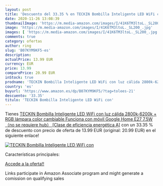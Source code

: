 ```yaml
---
layout: post
title: 'Descuento del 33.35 % en TECKIN Bombilla Inteligente LED WiFi con'
date: 2020-11-26 13:08:39
thumbnailImage: 'https://m.media-amazon.com/images/I/41K6TM3ltoL._SL200_.jpg'
image: 'https://m.media-amazon.com/images/I/41K6TM3ltoL._SL200_.jpg'
images: [ 'https://m.media-amazon.com/images/I/41K6TM3ltoL._SL200_.jpg' ]
comments: true
category: ofertas
author: ring
slug: 'B07KYM9KF5-es'
description:
actualPrice: 13.99 EUR
currency: EUR
price: 13.99
comparePrice: 20.99 EUR
inStock: true
prodname: 'TECKIN Bombilla Inteligente LED WiFi con luz cálida 2800k-6200k + RGB lámpara color cambiable Funciona con móvil  Google Home  E27 7.5W （no se requiere hub） [Clase de eficiencia energética A]'
country: 'es'
buyurl: 'https://www.amazon.es/dp/B07KYM9KF5/?tag=tolees-21'
descuento: '33.35'
titulo: 'TECKIN Bombilla Inteligente LED WiFi con'
---
```


Tienes [TECKIN Bombilla Inteligente LED WiFi con luz cálida 2800k-6200k + RGB lámpara color cambiable Funciona con móvil  Google Home  E27 7.5W （no se requiere hub） [Clase de eficiencia energética A]](https://www.amazon.es/dp/B07KYM9KF5/?tag=tolees-21) con un 33.35 % de descuento con precio de oferta de 13.99 EUR (original: 20.99 EUR) en el siguiente enlace!

[![TECKIN Bombilla Inteligente LED WiFi con](https://m.media-amazon.com/images/I/41K6TM3ltoL._SL200_.jpg)](https://www.amazon.es/dp/B07KYM9KF5/?tag=tolees-21)

Características principales:


[Accede a la oferta!!](https://www.amazon.es/dp/B07KYM9KF5/?tag=tolees-21)

Links participate in Amazon Associate program and might generate a comission on qualifying sales



